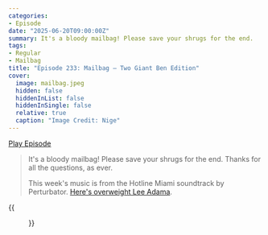 ```yaml
---
categories:
- Episode
date: "2025-06-20T09:00:00Z"
summary: It's a bloody mailbag! Please save your shrugs for the end.
tags:
- Regular
- Mailbag
title: "Episode 233: Mailbag – Two Giant Ben Edition"
cover: 
  image: mailbag.jpeg
  hidden: false
  hiddenInList: false
  hiddenInSingle: false
  relative: true
  caption: "Image Credit: Nige"
---
```


[Play Episode](https://www.patreon.com/posts/episode-233-two-131701073)
> It's a bloody mailbag! Please save your shrugs for the end. Thanks for all the questions, as ever.
>
> This week's music is from the Hotline Miami soundtrack by Perturbator. [Here's overweight Lee Adama](https://64.media.tumblr.com/tumblr_lmww3ypRtA1qcjzcm.gif).

{{<figure 
    src="adama.jpeg" 
    alt="Adama" >}}